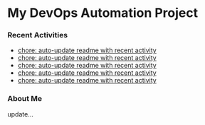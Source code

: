 # My DevOps Automation Project

### Recent Activities
<!-- activity:START -->
- [chore: auto-update readme with recent activity](https://github.com/kaigiii/mybowling-app/commit/1ceafa26b8f26967e776561954510517f343e160)
- [chore: auto-update readme with recent activity](https://github.com/kaigiii/mybowling-app/commit/731194b01b0bf2035f480330f14931eb952af32c)
- [chore: auto-update readme with recent activity](https://github.com/kaigiii/mybowling-app/commit/ba07c680dd0842a22b661ca07930fe285a823117)
- [chore: auto-update readme with recent activity](https://github.com/kaigiii/mybowling-app/commit/d18ca895eb488b7517f2e8ea6240601150305aaa)
- [chore: auto-update readme with recent activity](https://github.com/kaigiii/mybowling-app/commit/f9f53bfe704107a2ec48c04d9e6e2c3048dc5790)
<!-- activity:END -->

### About Me
<!-- MYLINKS:START -->
<!-- MYLINKS:END -->

update...
